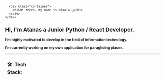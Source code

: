 <svg fill="none" viewBox="0 0 600 300" width="600" height="300" xmlns="http://www.w3.org/2000/svg">
  <foreignObject width="100%" height="100%">
    <div xmlns="http://www.w3.org/1999/xhtml">
      <style>
        .container {
          display: flex;
          width: 100%;
          height: 300px;
          background-color: black;
          color: white;
        }
      </style>

      <div class="container">
        <h1>Hi there, my name is Nikola 👋</h1>
      </div>
    </div>
  </foreignObject>
</svg>




<h2>Hi, I'm Atanas a Junior Python / React Developer.</h2>
<p><strong>I'm highly motivated to develop in the field of information technology.</strong></p>
<p><strong>I'm currently working on my own application for paragliding places.</strong></p>

<table>
<tr>
<td>
      
<h3> 🛠 &nbsp;Tech Stack:</h3>
                  
![Python](https://img.shields.io/badge/-Python-333333?style=flat&logo=python)
![JavaScript](https://img.shields.io/badge/-JavaScript-333333?style=flat&logo=JavaScript&logoColor=FFD700)
                        
![Django](https://img.shields.io/badge/-Django-333333?style=flat&logo=Django&logoColor=1a751a)
![React](https://img.shields.io/badge/-React-333333?style=flat&logo=React&logoColor=00ffff)
                        
![HTML5](https://img.shields.io/badge/-HTML5-333333?style=flat&logo=HTML5)
![CSS](https://img.shields.io/badge/-CSS-333333?style=flat&logo=CSS3&logoColor=1572B6)
                        
![PostgreSQL](https://img.shields.io/badge/-PostgreSQL-333333?style=flat&logo=PostgreSQL&logoColor=33cccc)
![MongoDB](https://img.shields.io/badge/-MongoDB-333333?style=flat&logo=mongodb)
                        
![Git](https://img.shields.io/badge/-Git-333333?style=flat&logo=git)
![GitHub](https://img.shields.io/badge/-GitHub-333333?style=flat&logo=github)
                        
![Jira](https://img.shields.io/badge/-Jira-333333?style=flat&logo=jira&logoColor=0066ff)
                        
![Photoshop](https://img.shields.io/badge/-Photoshop-333333?style=flat&logo=adobe-photoshop)

</td>
  
  
<td><img src="https://cdn.dribbble.com/users/2789762/screenshots/8630894/media/583b209224b027954cb6e8b9901cb731.gif" width="630px" height="348px"/></td>

</tr>
</table>


